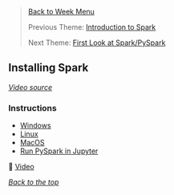 >[Back to Week Menu](README.md)
>
>Previous Theme: [Introduction to Spark](intro_spark.md)
>
>Next Theme: [First Look at Spark/PySpark](spark_first_look.md)

## Installing Spark
_[Video source](https://youtu.be/hqUbB9c8sKg?list=PL3MmuxUbc_hJed7dXYoJw8DoCuVHhGEQb)_

### Instructions
- [Windows](setup/windows.md)
- [Linux](setup/linux.md)
- [MacOS](setup/macos.md)
- [Run PySpark in Jupyter](setup/pyspark.md)

 :movie_camera: [Video](https://youtu.be/hqUbB9c8sKg?list=PL3MmuxUbc_hJed7dXYoJw8DoCuVHhGEQb)

_[Back to the top](#installing-spark)_